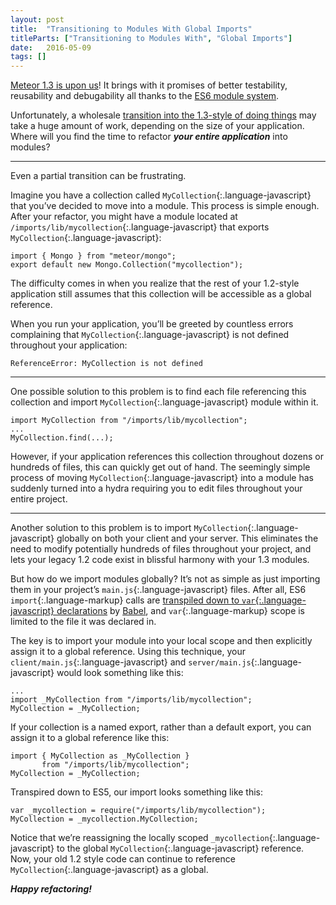 ```yaml
---
layout: post
title:  "Transitioning to Modules With Global Imports"
titleParts: ["Transitioning to Modules With", "Global Imports"]
date:   2016-05-09
tags: []
---
```


[Meteor 1.3 is upon us](http://info.meteor.com/blog/announcing-meteor-1.3)! It brings with it promises of better testability, reusability and debugability all thanks to the [ES6 module system](http://www.2ality.com/2014/09/es6-modules-final.html).

Unfortunately, a wholesale [transition into the 1.3-style of doing things](http://guide.meteor.com/1.3-migration.html) may take a huge amount of work, depending on the size of your application. Where will you find the time to refactor ___your entire application___ into modules?

<hr/>

Even a partial transition can be frustrating.

Imagine you have a collection called `MyCollection`{:.language-javascript} that you’ve decided to move into a module. This process is simple enough. After your refactor, you might have a module located at `/imports/lib/mycollection`{:.language-javascript} that exports `MyCollection`{:.language-javascript}:

<pre class="language-javascript"><code class="language-javascript">import { Mongo } from "meteor/mongo";
export default new Mongo.Collection("mycollection");
</code></pre>

The difficulty comes in when you realize that the rest of your 1.2-style application still assumes that this collection will be accessible as a global reference. 

When you run your application, you’ll be greeted by countless errors complaining that `MyCollection`{:.language-javascript} is not defined throughout your application:

<pre class="language-javascript"><code class="language-javascript">ReferenceError: MyCollection is not defined
</code></pre>

<hr/>

One possible solution to this problem is to find each file referencing this collection and import `MyCollection`{:.language-javascript} module within it.

<pre class="language-javascript"><code class="language-javascript">import MyCollection from "/imports/lib/mycollection";
...
MyCollection.find(...);
</code></pre>

However, if your application references this collection throughout dozens or hundreds of files, this can quickly get out of hand. The seemingly simple process of moving `MyCollection`{:.language-javascript} into a module has suddenly turned into a hydra requiring you to edit files throughout your entire project.

<hr/>

Another solution to this problem is to import `MyCollection`{:.language-javascript} globally on both your client and your server. This eliminates the need to modify potentially hundreds of files throughout your project, and lets your legacy 1.2 code exist in blissful harmony with your 1.3 modules.

But how do we import modules globally? It’s not as simple as just importing them in your project’s `main.js`{:.language-javascript} files. After all, ES6 `import`{:.language-markup} calls are [transpiled down to `var`{:.language-javascript} declarations](http://babeljs.io/repl/#?evaluate=true&lineWrap=false&presets=es2015%2Creact%2Cstage-2&experimental=false&loose=false&spec=false&code=import%20%7B%20foo%20%7D%20from%20%22foo%22%3B) by [Babel](http://babeljs.io/), and `var`{:.language-markup} scope is limited to the file it was declared in.

The key is to import your module into your local scope and then explicitly assign it to a global reference. Using this technique, your `client/main.js`{:.language-javascript} and `server/main.js`{:.language-javascript} would look something like this:

<pre class="language-javascript"><code class="language-javascript">...
import _MyCollection from "/imports/lib/mycollection";
MyCollection = _MyCollection;
</code></pre>

If your collection is a named export, rather than a default export, you can assign it to a global reference like this:

<pre class="language-javascript"><code class="language-javascript">import { MyCollection as _MyCollection } 
       from "/imports/lib/mycollection";
MyCollection = _MyCollection;
</code></pre>

Transpired down to ES5, our import looks something like this:

<pre class="language-javascript"><code class="language-javascript">var _mycollection = require("/imports/lib/mycollection");
MyCollection = _mycollection.MyCollection;
</code></pre>

Notice that we’re reassigning the locally scoped `_mycollection`{:.language-javascript} to the global `MyCollection`{:.language-javascript} reference. Now, your old 1.2 style code can continue to reference `MyCollection`{:.language-javascript} as a global.

___Happy refactoring!___
